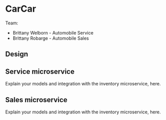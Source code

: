 # CarCar

Team:

* Brittany Welborn - Automobile Service
* Brittany Robarge - Automobile Sales

## Design

## Service microservice

Explain your models and integration with the inventory
microservice, here.

## Sales microservice

Explain your models and integration with the inventory
microservice, here.
